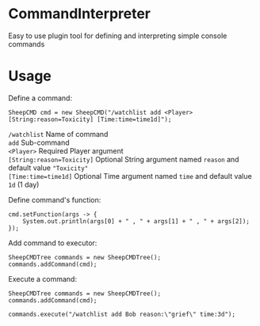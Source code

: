 # CommandInterpreter

Easy to use plugin tool for defining and interpreting simple console commands

<h1> Usage </h1>
Define a command:

```
SheepCMD cmd = new SheepCMD("/watchlist add <Player> [String:reason=Toxicity] [Time:time=time1d]");
```

```/watchlist``` Name of command <br>
```add``` Sub-command <br>
```<Player>``` Required Player argument <br>
```[String:reason=Toxicity]``` Optional String argument named ```reason``` and default value ```"Toxicity"``` <br>
```[Time:time=time1d]``` Optional Time argument named ```time``` and default value ```1d``` (1 day) <br>

Define command's function:
```
cmd.setFunction(args -> {
    System.out.println(args[0] + " , " + args[1] + " , " + args[2]);
});
```

Add command to executor:

```
SheepCMDTree commands = new SheepCMDTree();
commands.addCommand(cmd);
```

Execute a command:
```
SheepCMDTree commands = new SheepCMDTree();
commands.addCommand(cmd);

commands.execute("/watchlist add Bob reason:\"grief\" time:3d");
```

